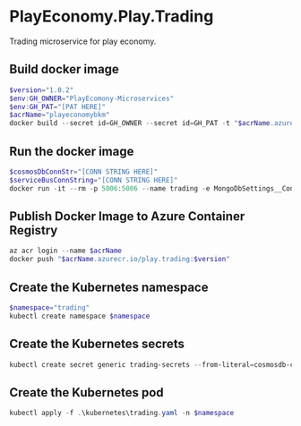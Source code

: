 # PlayEconomy.Play.Trading

Trading microservice for play economy.

## Build docker image

```powershell
$version="1.0.2"
$env:GH_OWNER="PlayEcomony-Microservices"
$env:GH_PAT="[PAT HERE]"
$acrName="playeconomybkm"
docker build --secret id=GH_OWNER --secret id=GH_PAT -t "$acrName.azurecr.io/play.trading:$version" . 
```

## Run the docker image

```powershell
$cosmosDbConnStr="[CONN STRING HERE]"
$serviceBusConnString="[CONN STRING HERE]"
docker run -it --rm -p 5006:5006 --name trading -e MongoDbSettings__ConnectionString=$cosmosDbConnStr -e ServiceBusSettings__ConnectionString=$serviceBusConnString -e ServiceSettings__MessageBroker="SERVICEBUS" -e QueueSettings__GrantItemsQueueAddress="queue:inventory-grant-items" -e QueueSettings__DebitGilQueueAddress="queue:identity-debit-gil" -e QueueSettings__SubtractItemsQueueAddress="queue:inventory-subtract-items" play.trading:$version
```

## Publish Docker Image to Azure Container Registry

```powershell
az acr login --name $acrName
docker push "$acrName.azurecr.io/play.trading:$version"
```

## Create the Kubernetes namespace

```powershell
$namespace="trading"
kubectl create namespace $namespace
```

## Create the Kubernetes secrets

```powershell
kubectl create secret generic trading-secrets --from-literal=cosmosdb-connectionstring=$cosmosDbConnStr --from-literal=servicebus-connectionstring=$serviceBusConnString -n $namespace
```

## Create the Kubernetes pod

```powershell
kubectl apply -f .\kubernetes\trading.yaml -n $namespace
```
